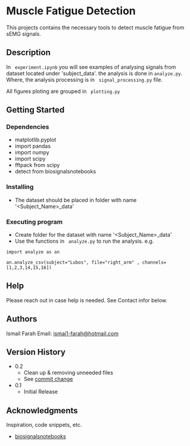 # Muscle Fatigue Detection

This projects contains the necessary tools to detect muscle fatigue from sEMG signals.

## Description
In ``` experiment.ipynb``` you will see examples of analysing signals from dataset located under 'subject_data'.
the analysis is done in ``` analyze.py ```. Where, the analysis processing is in ``` signal_processing.py``` file.

All figures ploting are grouped in ``` plotting.py```

## Getting Started

### Dependencies

* matplotlib.pyplot
* import pandas
* import numpy 
* import scipy 
* fftpack from scipy 
* detect from biosignalsnotebooks

### Installing
* The dataset should be placed in folder with name '<Subject_Name>_data'

### Executing program

* Create folder for the dataset with name '<Subject_Name>_data'
* Use the functions in ``` analyze.py``` to run the analysis.
e.g. 
```
import analyze as an

an.analyze_csv(subject="Lubos", file="right_arm" , channels=[1,2,3,14,15,16])

```

## Help

Please reach out in case help is needed.
See Contact infor below.


## Authors
Ismail Farah
Email: ismai1-farah@hotmail.com

## Version History

* 0.2
    * Clean up & removing unneeded files
    * See [commit change]()
* 0.1
    * Initial Release

## Acknowledgments
Inspiration, code snippets, etc.
* [biosignalsnotebooks
](https://github.com/pluxbiosignals/biosignalsnotebooks)
